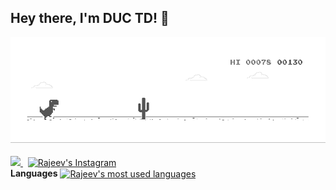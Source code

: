 ## Hey there, I'm DUC TD! 👋

[![thaiduc01](dino.gif)](https://www.facebook.com/profile.php?id=100056666569529)
<br/>
<br/>
<a href="https://www.facebook.com/profile.php?id=100056666569529">
  <img width="22px" src="http://www.w3.org/2000/svg" />
</a>  &nbsp;
<a href="https://instagram.com/d29_ic?igshid=NzZlODBkYWE4Ng==">
  <img alt="Rajeev's Instagram" width="22px" src="https://cdn.jsdelivr.net/npm/simple-icons@v3/icons/instagram.svg" />
</a>
<br/>
**Languages** 
<a href="https://github.com/thaiduc01">
  <img align="center" src="https://github-readme-stats.vercel.app/api/top-langs/?username=thaiduc01&theme=light&count_private=true&layout=compact" alt="Rajeev's most used languages" />
</a>
